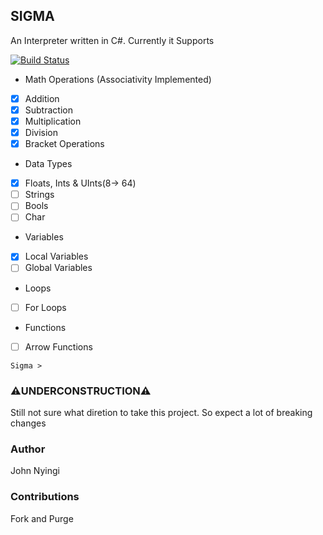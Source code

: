 ## SIGMA
An Interpreter written in C#. Currently it Supports

[![Build Status](https://travis-ci.com/j0nimost/sigma.svg?branch=main)](https://app.travis-ci.com/j0nimost/sigma)


* Math Operations (Associativity Implemented)
 - [x] Addition
 - [x] Subtraction
 - [x] Multiplication
 - [x] Division
 - [x] Bracket Operations

* Data Types
 - [x] Floats, Ints & UInts(8-> 64)
 - [ ] Strings
 - [ ] Bools
 - [ ] Char 

* Variables
 - [x] Local Variables
 - [ ] Global Variables
* Loops
 - [ ] For Loops
* Functions
 - [ ] Arrow Functions
```
Sigma > 
```

### ⚠️UNDERCONSTRUCTION⚠️
Still not sure what diretion to take this project. So expect a lot of breaking changes 

### Author
John Nyingi

### Contributions
Fork and Purge
